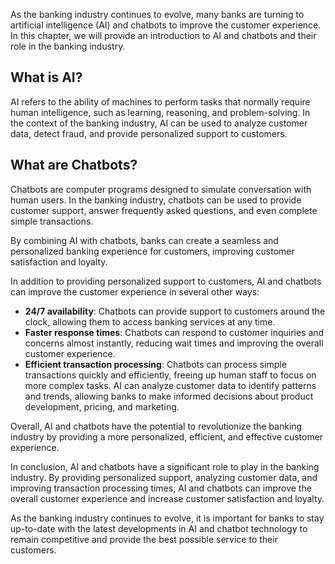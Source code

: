 
As the banking industry continues to evolve, many banks are turning to artificial intelligence (AI) and chatbots to improve the customer experience. In this chapter, we will provide an introduction to AI and chatbots and their role in the banking industry.

What is AI?
-----------

AI refers to the ability of machines to perform tasks that normally require human intelligence, such as learning, reasoning, and problem-solving. In the context of the banking industry, AI can be used to analyze customer data, detect fraud, and provide personalized support to customers.

What are Chatbots?
------------------

Chatbots are computer programs designed to simulate conversation with human users. In the banking industry, chatbots can be used to provide customer support, answer frequently asked questions, and even complete simple transactions.

By combining AI with chatbots, banks can create a seamless and personalized banking experience for customers, improving customer satisfaction and loyalty.

In addition to providing personalized support to customers, AI and chatbots can improve the customer experience in several other ways:

* **24/7 availability**: Chatbots can provide support to customers around the clock, allowing them to access banking services at any time.
* **Faster response times**: Chatbots can respond to customer inquiries and concerns almost instantly, reducing wait times and improving the overall customer experience.
* **Efficient transaction processing**: Chatbots can process simple transactions quickly and efficiently, freeing up human staff to focus on more complex tasks.
AI can analyze customer data to identify patterns and trends, allowing banks to make informed decisions about product development, pricing, and marketing.

Overall, AI and chatbots have the potential to revolutionize the banking industry by providing a more personalized, efficient, and effective customer experience.

In conclusion, AI and chatbots have a significant role to play in the banking industry. By providing personalized support, analyzing customer data, and improving transaction processing times, AI and chatbots can improve the overall customer experience and increase customer satisfaction and loyalty.

As the banking industry continues to evolve, it is important for banks to stay up-to-date with the latest developments in AI and chatbot technology to remain competitive and provide the best possible service to their customers.
